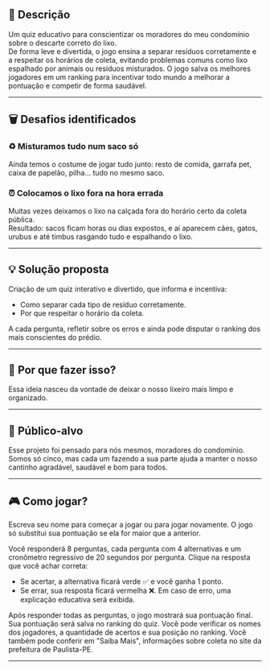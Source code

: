 
## 📝 Descrição
Um quiz educativo para conscientizar os moradores do meu condomínio sobre o descarte correto do lixo.  
De forma leve e divertida, o jogo ensina a separar resíduos corretamente e a respeitar os horários de coleta, evitando problemas comuns como lixo espalhado por animais ou resíduos misturados. O jogo salva os melhores jogadores em um ranking para incentivar todo mundo a melhorar a pontuação e competir de forma saudável.

---

## 🗑️ Desafios identificados

### ♻️ Misturamos tudo num saco só
Ainda temos o costume de jogar tudo junto: resto de comida, garrafa pet, caixa de papelão, pilha… tudo no mesmo saco.  

### ⏰ Colocamos o lixo fora na hora errada
Muitas vezes deixamos o lixo na calçada fora do horário certo da coleta pública.  
Resultado: sacos ficam horas ou dias expostos, e aí aparecem cães, gatos, urubus e até timbus rasgando tudo e espalhando o lixo.

---

## 💡 Solução proposta
Criação de um quiz interativo e divertido, que informa e incentiva:
- Como separar cada tipo de resíduo corretamente.
- Por que respeitar o horário da coleta.

A cada pergunta, refletir sobre os erros e ainda pode disputar o ranking dos mais conscientes do prédio.

---

## 🤔 Por que fazer isso?
Essa ideia nasceu da vontade de deixar o nosso lixeiro mais limpo e organizado.

---

## 👥 Público-alvo
Esse projeto foi pensado para nós mesmos, moradores do condomínio.  
Somos só cinco, mas cada um fazendo a sua parte ajuda a manter o nosso cantinho agradável, saudável e bom para todos.

---

## 🎮 Como jogar?
Escreva seu nome para começar a jogar ou para jogar novamente.
O jogo só substitui sua pontuação se ela for maior que a anterior.

Você responderá 8 perguntas, cada pergunta com 4 alternativas e um cronômetro regressivo de 20 segundos por pergunta.
Clique na resposta que você achar correta:
- Se acertar, a alternativa ficará verde ✅ e você ganha 1 ponto.
- Se errar, sua resposta ficará vermelha ❌.
Em caso de erro, uma explicação educativa será exibida.

Após responder todas as perguntas, o jogo mostrará sua pontuação final.
Sua pontuação será salva no ranking do quiz.
Você pode verificar os nomes dos jogadores, a quantidade de acertos e sua posição no ranking.
Você também pode conferir em "Saiba Mais", informações sobre coleta no site da prefeitura de Paulista-PE.

---

